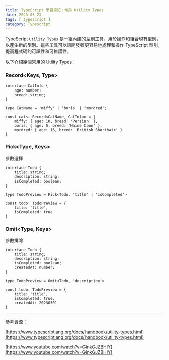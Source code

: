 ```yaml
---
title: TypeScript 學習筆記：常用 Utility Types
date: 2023-03-23
tags: [ typescript ]
category: Typescript
---
```


TypeScript `Utility Types` 是一組內建的型別工具，用於操作和組合現有型別，以產生新的型別。這些工具可以讓開發者更容易地處理和操作 TypeScript 型別，提高程式碼的可讀性和可維護性。

以下介紹幾個常用的 Utility Types：

### **Record<Keys, Type>**

```tsx
interface CatInfo {
    age: number;
    breed: string;
}

type CatName = 'miffy' | 'boris' | 'mordred';

const cats: Record<CatName, CatInfo> = {
    miffy: { age: 10, breed: 'Persian' },
    boris: { age: 5, breed: 'Maine Coon' },
    mordred: { age: 16, breed: 'British Shorthair' }
}
```

<!-- more -->

### **Pick<Type, Keys>**

參數選擇

```tsx
interface Todo {
    title: string;
    description: string;
    isCompleted: boolean;
}

type TodoPreview = Pick<Todo, 'title' | 'isCompleted'>

const todo: TodoPreview = {
    title: 'title',
    isCompleted: true
}
```

### **Omit<Type, Keys>**

參數排除

```tsx
interface Todo {
    title: string;
    description: string;
    isCompleted: boolean;
    createdAt: number;
}

type TodoPreview = Omit<Todo, 'description'>

const todo: TodoPreview = {
    title: 'title',
    isCompleted: true,
    createdAt: 20230301
}
```

---

參考資源：

[https://www.typescriptlang.org/docs/handbook/utility-types.html](https://www.typescriptlang.org/docs/handbook/utility-types.html)

[https://www.youtube.com/watch?v=GinkGJZBHIY](https://www.youtube.com/watch?v=GinkGJZBHIY)